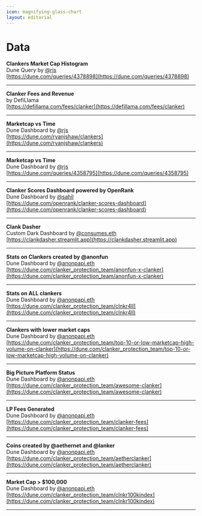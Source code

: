 ```yaml
---
icon: magnifying-glass-chart
layout: editorial
---
```


# Data

**Clankers Market Cap Histogram**\
Dune Query by <a href="https://warpcast.com/rjs/0x47db2683">@rjs</a>\
[https://dune.com/queries/4378898](https://dune.com/queries/4378898)

***

**Clanker Fees and Revenue**\
by DefiLlama\
[https://defillama.com/fees/clanker](https://defillama.com/fees/clanker)

***

**Marketcap vs Time**\
Dune Dashboard by <a href="https://warpcast.com/rjs/0xcaa25957">@rjs</a>\
[https://dune.com/ryanjshaw/clankers](https://dune.com/ryanjshaw/clankers)

***

**Marketcap vs Time**\
Dune Dashboard by <a href="https://warpcast.com/rjs/0x47db2683">@rjs</a>\
[https://dune.com/queries/4358795](https://dune.com/queries/4358795)

***

**Clanker Scores Dashboard powered by OpenRank**\
Dune Dashboard by <a href="https://warpcast.com/sahil/0x16357a7f">@sahil</a>\
[https://dune.com/openrank/clanker-scores-dashboard](https://dune.com/openrank/clanker-scores-dashboard)

***

**Clank Dasher**\
Custom Dark Dashboard by <a href="https://warpcast.com/consumes.eth/0xb4900369">@consumes.eth</a>\
[https://clankdasher.streamlit.app](https://clankdasher.streamlit.app)

***

**Stats on Clankers created by @anonfun**\
Dune Dashboard by <a href="https://warpcast.com/anonpapi.eth">@anonpapi.eth</a>\
[https://dune.com/clanker_protection_team/anonfun-x-clanker](https://dune.com/clanker_protection_team/anonfun-x-clanker)

***

**Stats on ALL clankers**\
Dune Dashboard by <a href="https://warpcast.com/anonpapi.eth">@anonpapi.eth</a>\
[https://dune.com/clanker_protection_team/clnkr4ll](https://dune.com/clanker_protection_team/clnkr4ll)

***

**Clankers with lower market caps**\
Dune Dashboard by <a href="https://warpcast.com/anonpapi.eth">@anonpapi.eth</a>\
[https://dune.com/clanker_protection_team/top-10-or-low-marketcap-high-volume-on-clanker](https://dune.com/clanker_protection_team/top-10-or-low-marketcap-high-volume-on-clanker)

***

**Big Picture Platform Status**\
Dune Dashboard by <a href="https://warpcast.com/anonpapi.eth">@anonpapi.eth</a>\
[https://dune.com/clanker_protection_team/awesome-clanker](https://dune.com/clanker_protection_team/awesome-clanker)

***

**LP Fees Generated**\
Dune Dashboard by <a href="https://warpcast.com/anonpapi.eth">@anonpapi.eth</a>\
[https://dune.com/clanker_protection_team/clanker-fees](https://dune.com/clanker_protection_team/clanker-fees)

***

**Coins created by @aethernet and @lanker**\
Dune Dashboard by <a href="https://warpcast.com/anonpapi.eth">@anonpapi.eth</a>\
[https://dune.com/clanker_protection_team/aetherclanker](https://dune.com/clanker_protection_team/aetherclanker)

***

**Market Cap > $100,000**\
Dune Dashboard by <a href="https://warpcast.com/anonpapi.eth">@anonpapi.eth</a>\
[https://dune.com/clanker_protection_team/clnkr100kindex](https://dune.com/clanker_protection_team/clnkr100kindex)

***


